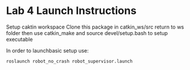 # Lab 4 Launch Instructions

Setup caktin workspace
Clone this package in catkin_ws/src
return to ws folder then use catkin_make and source devel/setup.bash to setup executable

In order to launchbasic setup use:
```
roslaunch robot_no_crash robot_supervisor.launch
